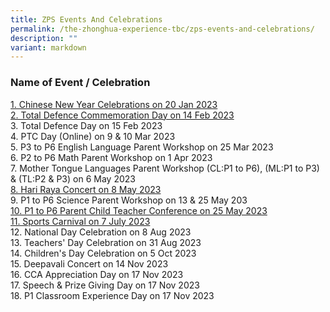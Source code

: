 ```yaml
---
title: ZPS Events And Celebrations
permalink: /the-zhonghua-experience-tbc/zps-events-and-celebrations/
description: ""
variant: markdown
---
```

### **Name of Event / Celebration**

[1. Chinese New Year Celebrations on 20 Jan 2023](https://cms.isomer.gov.sg/sites/moe-zhonghuapri/folders/list-of-zps-events/editPage/1%20Chinese%20New%20Year%20Celebrations.md)
<br>[2. Total Defence Commemoration Day on 14 Feb 2023](https://cms.isomer.gov.sg/sites/moe-zhonghuapri/folders/list-of-zps-events/editPage/2%20Total%20Defence%20Day%20Commemoration.md)
<br>3. Total Defence Day on 15 Feb 2023
<br>4. PTC Day (Online) on 9 &amp; 10 Mar 2023
<br>5. P3 to P6 English Language Parent Workshop on 25 Mar 2023
<br>6. P2 to P6 Math Parent Workshop on 1 Apr 2023
<br>7. Mother Tongue Languages Parent Workshop (CL:P1 to P6), (ML:P1 to P3) &amp; (TL:P2 &amp; P3) on 6 May 2023
<br>[8. Hari Raya Concert on 8 May 2023](https://cms.isomer.gov.sg/sites/moe-zhonghuapri/folders/list-of-zps-events/editPage/8%20Hari%20Raya%20Concert.md)
<br>9. P1 to P6 Science Parent Workshop on 13 &amp; 25 May 203
<br>[10. P1 to P6 Parent Child Teacher Conference on 25 May 2023](https://cms.isomer.gov.sg/sites/moe-zhonghuapri/folders/list-of-zps-events/editPage/10%20P1%20to%20P6%20Parent%20Child%20Teacher%20Conference.md)
<br>[11. Sports Carnival on 7 July 2023](https://cms.isomer.gov.sg/sites/moe-zhonghuapri/folders/list-of-zps-events/editPage/11%20Sports%20Carnival.md)
<br>12. National Day Celebration on 8 Aug 2023
<br>13. Teachers' Day Celebration on 31 Aug 2023
<br>14. Children's Day Celebration on 5 Oct 2023
<br>15. Deepavali Concert on 14 Nov 2023
<br>16. CCA Appreciation Day on 17 Nov 2023
<br>17. Speech &amp; Prize Giving Day on 17 Nov 2023
<br>18. P1 Classroom Experience Day on 17 Nov 2023